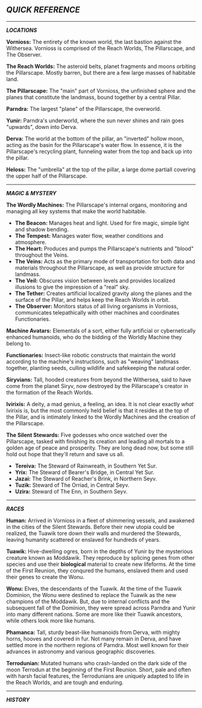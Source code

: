 ***QUICK REFERENCE***
-

---

***LOCATIONS***

**Vornioss:** The entirety of the known world, the last bastion against the Withersea. Vornioss is comprised of the Reach Worlds, The Pillarscape, and The Observer.

**The Reach Worlds:** The asteroid belts, planet fragments and moons orbiting the Pillarscape. Mostly barren, but there are a few large masses of habitable land.

**The Pillarscape:** The "main" part of Vornioss, the unfinished sphere and the planes that constitute the landmass, bound together by a central Pillar. 

**Parndra:** The largest "plane" of the Pillarscape, the overworld.

**Yunir:** Parndra's underworld, where the sun never shines and rain goes "upwards", down into Derva.

**Derva:** The world at the bottom of the pillar, an "inverted" hollow moon, acting as the basin for the Pillarscape's water flow. In essence, it is the Pillarscape's recycling plant, funneling water from the top and back up into the pillar.

**Heloss:** The "umbrella" at the top of the pillar, a large dome partiall covering the upper half of the Pillarscape.

---

***MAGIC & MYSTERY***

**The Wordly Machines:** The Pillarscape's internal organs, monitoring and managing all key systems that make the world habitable.

- **The Beacon:** Manages heat and light. Used for fire magic, simple light and shadow bending.
- **The Tempest:** Manages water flow, weather conditions and atmosphere. 
- **The Heart:** Produces and pumps the Pillarscape's nutrients and "blood" throughout the Veins.
- **The Veins:** Acts as the primary mode of transportation for both data and materials throughout the Pillarscape, as well as provide structure for landmass.
- **The Veil:** Obscures vision between levels and provides localized illusions to give the impression of a "real" sky.
- **The Tether:** Creates artificial localized gravity along the planes and the surface of the Pillar, and helps keep the Reach Worlds in orbit.
- **The Observer:** Monitors status of all living organisms in Vornioss, communicates telepathically with other machines and coordinates Functionaries.

**Machine Avatars:** Elementals of a sort, either fully artificial or cybernetically enhanced humanoids, who do the bidding of the Worldly Machine they belong to. 

**Functionaries:** Insect-like robotic constructs that maintain the world according to the machine's instructions, such as "weaving" landmass together, planting seeds, culling wildlife and safekeeping the natural order.

**Siryvians:** Tall, hooded creatures from beyond the Withersea, said to have come from the planet Siryv, now destroyed by the Pillarscape's creator in the formation of the Reach Worlds.

**Ivirixis:** A deity, a mad genius, a feeling, an idea. It is not clear exactly *what* Ivirixis is, but the most commonly held belief is that it resides at the top of the Pillar, and is intimately linked to the Wordly Machines and the creation of the Pillarscape.

**The Silent Stewards:** Five godesses who once watched over the Pillarscape, tasked with finishing its creation and leading all mortals to a golden age of peace and prosperity. They are long dead now, but some still hold out hope that they'll return and save us all.

- **Tereiva:** The Steward of Rainwreath, in Southern Yet Sur.
- **Yrix:** The Steward of Bearer's Bridge, in Central Yet Sur.
- **Jazai:** The Steward of Reacher's Brink, in Northern Seyv.
- **Tuzik:** Steward of The Orriad, in Central Seyv.
- **Uzira:** Steward of The Enn, in Southern Seyv.

---

***RACES*** 

**Human:** Arrived in Vornioss in a fleet of shimmering vessels, and awakened in the cities of the Silent Stewards. Before their new utopia could be realized, the Tuawik tore down their walls and murdered the Stewards, leaving humanity scattered or enslaved for hundreds of years.

**Tuawik:** Hive-dwelling ogres, born in the depths of Yunir by the mysterious creature known as Moddawik. They reproduce by splicing genes from other species and use their **biological** material to create new lifeforms. At the time of the First Reunion, they conqured the humans, enslaved them and used their genes to create the Wonu.

**Wonu:** Elves, the descendants of the Tuawik. At the time of the Tuawik Dominion, the Wonu were destined to replace the Tuawik as the new champions of the Moddawik. But, due to internal conflicts and the subsequent fall of the Dominion, they were spread across Parndra and Yunir into many different nations. Some are more like their Tuawik ancestors, while others look more like humans.

**Phamanca:** Tall, sturdy beast-like humanoids from Derva, with mighty horns, hooves and covered in fur. Not many remain in Derva, and have settled more in the northern regions of Parndra. Most well known for their advances in astronomy and various geographic discoveries.

**Terrodunian:** Mutated humans who crash-landed on the dark side of the moon Terrodun at the beginning of the First Reunion. Short, pale and often with harsh facial features, the Terrodunians are uniquely adapted to life in the Reach Worlds, and are tough and enduring.

---

***HISTORY***
